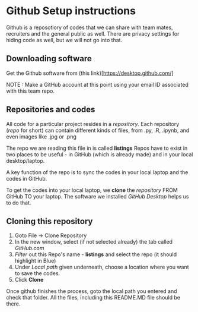 # Github Setup instructions

Github is a reposotiory of codes that we can share with team mates, recruiters and the general public as well. There are privacy settings for hiding code as well, but we will not go into that.

## Downloading software 

Get the Github software from (this link)[https://desktop.github.com/]

NOTE : Make a GitHub account at this point using your email ID associated with this team repo.

## Repositories and codes

All code for a particular project resides in a <i>repository</i>. Each repository (<i>repo</i> for short) can contain different kinds of files, from .py, .R, .ipynb, and even images like .jpg or .png

The repo we are reading this file in is called <b>listings</b>
Repos have to exist in two places to be useful - in GitHub (which is already made) and in your local desktop/laptop. 

A key function of the repo is to sync the codes in your local laptop and the codes in GitHub.

To get the codes into your local laptop, we <b>clone</b> the <i>repository</i> FROM GitHub TO your laptop. 
The software we installed <i>GitHub Desktop</i> helps us to do that. 

## Cloning this repository

1. Goto File -> Clone Repository
2. In the new window, select (if not selected already) the tab called <i>GitHub.com</i>
3. <i>Filter</i> out this Repo's name - <b>listings</b> and select the repo (it should highlight in Blue)
4. Under <i>Local path</i> given underneath, choose a location where you want to save the codes.
5. Click <b>Clone</b>

Once github finishes the process, goto the local path you entered and check that folder. All the files, including this README.MD file should be there.

